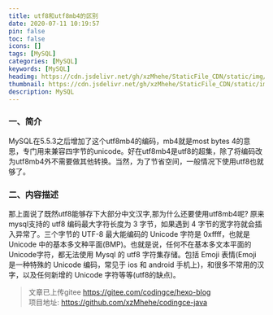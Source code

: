 ```yaml
---
title: utf8和utf8mb4的区别
date: 2020-07-11 10:19:57
pin: false
toc: false
icons: []
tags: [MySQL]
categories: [MySQL]
keywords: [MySQL]
headimg: https://cdn.jsdelivr.net/gh/xzMhehe/StaticFile_CDN/static/img/202108200937545.png
thumbnail: https://cdn.jsdelivr.net/gh/xzMhehe/StaticFile_CDN/static/img/202108200937545.png
description: MySQL
---
```

### 一、简介
MySQL在5.5.3之后增加了这个utf8mb4的编码，mb4就是most bytes 4的意思，专门用来兼容四字节的unicode。好在utf8mb4是utf8的超集，除了将编码改为utf8mb4外不需要做其他转换。当然，为了节省空间，一般情况下使用utf8也就够了。
### 二、内容描述
那上面说了既然utf8能够存下大部分中文汉字,那为什么还要使用utf8mb4呢? 原来mysql支持的 utf8 编码最大字符长度为 3 字节，如果遇到 4 字节的宽字符就会插入异常了。三个字节的 UTF-8 最大能编码的 Unicode 字符是 0xffff，也就是 Unicode 中的基本多文种平面(BMP)。也就是说，任何不在基本多文本平面的 Unicode字符，都无法使用 Mysql 的 utf8 字符集存储。包括 Emoji 表情(Emoji 是一种特殊的 Unicode 编码，常见于 ios 和 android 手机上)，和很多不常用的汉字，以及任何新增的 Unicode 字符等等(utf8的缺点)。


>文章已上传gitee https://gitee.com/codingce/hexo-blog   
>项目地址: https://github.com/xzMhehe/codingce-java